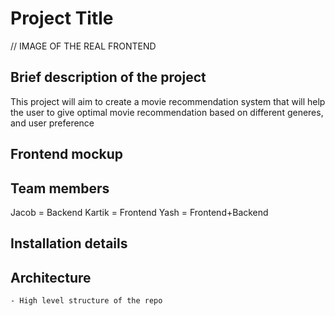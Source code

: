 # Project Title
// IMAGE OF THE REAL FRONTEND
## Brief description of the project
This project will aim to create a movie recommendation system that will help the user to give optimal movie recommendation based on different generes, and user preference
## Frontend mockup
## Team members
Jacob = Backend
Kartik = Frontend
Yash = Frontend+Backend 
## Installation details
## Architecture
    - High level structure of the repo
